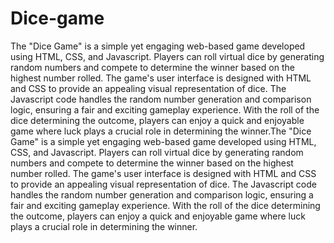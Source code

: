 # Dice-game
The "Dice Game" is a simple yet engaging web-based game developed using HTML, CSS, and Javascript. Players can roll virtual dice by generating random numbers and compete to determine the winner based on the highest number rolled. The game's user interface is designed with HTML and CSS to provide an appealing visual representation of dice. The Javascript code handles the random number generation and comparison logic, ensuring a fair and exciting gameplay experience. With the roll of the dice determining the outcome, players can enjoy a quick and enjoyable game where luck plays a crucial role in determining the winner.The "Dice Game" is a simple yet engaging web-based game developed using HTML, CSS, and Javascript. Players can roll virtual dice by generating random numbers and compete to determine the winner based on the highest number rolled. The game's user interface is designed with HTML and CSS to provide an appealing visual representation of dice. The Javascript code handles the random number generation and comparison logic, ensuring a fair and exciting gameplay experience. With the roll of the dice determining the outcome, players can enjoy a quick and enjoyable game where luck plays a crucial role in determining the winner.
